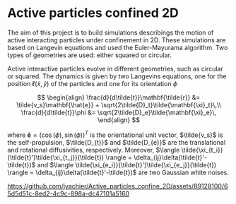 # Active particles confined 2D
The aim of this project is to build simulations describings the motion of active interacting particles under confinement in 2D. These simulations are based on Langevin equations and used the Euler-Mayurama algorithm. Two types of geometries are used: either squared or circular.

Active interactive particles evolve in different geometries, such as circular or squared. The dynamics is given by two Langevins equations, one for the position $\mathbf{\tilde{r}}(\tilde{x},\tilde{y})$ of the particles and one for its orientation $\phi$

$$
\begin{align}
\frac{d}{d\tilde{t}}\mathbf{\tilde{r}} &= \tilde{v_s}\mathbf{\hat{e}} + \sqrt{2\tilde{D}_t}\tilde{\mathbf{\xi}_t}\,\\
\frac{d}{d\tilde{t}}\phi &= \sqrt{2\tilde{D}_e}\tilde{\mathbf{\xi}_e}\,
\end{align}
$$

where $\mathbf{\hat{e}} = (\cos(\phi),\sin(\phi))^{T}$ is the orientational unit vector, $\tilde{v_s}$ is the self-propulsion, $\tilde{D_{t}}$ and $\tilde{D_{e}}$ are the translational and rotational diffusivities, respectively. Moreover, $\langle \tilde{\xi_{t_i}}(\tilde{t}')\tilde{\xi_{t_j}}(\tilde{t}) \rangle = \delta_{ij}\delta(\tilde{t}'-\tilde{t})$ and $\langle \tilde{\xi_{e_i}}(\tilde{t}')\tilde{\xi_{e_j}}(\tilde{t}) \rangle = \delta_{ij}\delta(\tilde{t}'-\tilde{t})$ are two Gaussian white noises.


https://github.com/jvachier/Active_particles_confine_2D/assets/89128100/65d5d51c-8ed2-4c9c-898a-dc47101a5160

